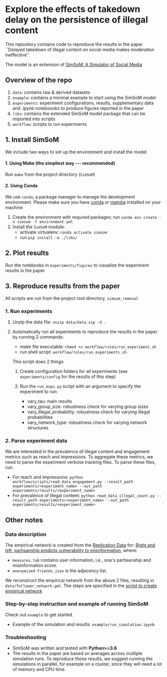 # Explore the effects of takedown delay on the persistence of illegal content

This repository contains code to reproduce the results in the paper ``Delayed takedown of illegal content on social media makes moderation ineffective''.

The model is an extension of [SimSoM: A <ins>Sim</ins>ulator of <ins>So</ins>cial <ins>M</ins>edia](https://github.com/osome-iu/SimSoM/)

## Overview of the repo
1. `data`: contains raw & derived datasets
2. `example`: contains a minimal example to start using the SimSoM model
3. `experiments`: experiment configurations, results, supplementary data and .ipynb noteboooks to produce figures reported in the paper
4. `libs`: contains the extended SimSoM model package that can be imported into scripts
5. `workflow`: scripts to run experiments

## 1. Install SimSoM

We include two ways to set up the environment and install the model

#### 1. Using Make (the simpliest way --- recommended)

Run `make` from the project directory (`SimSoM`)

#### 2. Using Conda

We use `conda`, a package manager to manage the development environment. Please make sure you have [conda](https://conda.io/projects/conda/en/latest/user-guide/install/index.html#regular-installation) or [mamba](https://mamba.readthedocs.io/en/latest/installation.html#) installed on your machine

1. Create the environment with required packages: run `conda env create -n simsom -f environment.yml` 
2. Install the `SimSoM` module: 
    - activate virtualenv: `conda activate simsom`
    - run `pip install -e ./libs/`

## 2. Plot results 
Run the notebooks in `experiments/figures` to visualize the experiment results in the paper 

## 3. Reproduce results from the paper

All scripts are run from the project root directory, `simsom_removal`

### 1. Run experiments 
1. Unzip the data file: `unzip data/data.zip -d .`
2. Automatically run all experiments to reproduce the results in the paper by running 2 commands:
    - make file executable: `chmod +x workflow/rules/run_experiment.sh` 
    - run shell script: `workflow/rules/run_experiments.sh`

    This script does 2 things 
    1. Create configuration folders for all experiments (see `experiments/config` for the results of this step)

    2. Run the `run_exps.py` script with an argument to specify the experiment to run: 
        - vary_tau: main results
        - vary_group_size: robustness check for varying group sizes
        - vary_illegal_probability: robustness check for varying illegal probabilities 
        - vary_network_type: robustness check for varying network structures

### 2. Parse experiment data 
We are interested in the prevalence of illegal content and engagement metrics such as reach and impressions. To aggregate these metrics, we need to parse the experiment verbose tracking files. 
To parse these files, run:
- For reach and impressions: `python workflow/scripts/read_data_engagement.py --result_path experiments/<experiment_name> --out_path experiments/results/<experiment_name>` 
- For prevalence of illegal content: `python read_data_illegal_count.py --result_path experiments/<experiment_name> --out_path experiments/results/<experiment_name>`

## Other notes

### Data description

The empirical network is created from the [Replication Data](https://doi.org/10.7910/DVN/6CZHH5) for: [Right and left, partisanship predicts vulnerability to misinformation](https://doi.org/10.37016/mr-2020-55),
where: 
- `measures.tab` contains user information, i.e., one's partisanship and misinformation score. 
- `anonymized-friends.json` is the adjacency list. 

We reconstruct the empirical network from the above 2 files, resulting in `data/follower_network.gml`. The steps are specified in the [script to create empirical network](workflow/make_network.py)

### Step-by-step instruction and example of running SimSoM

Check out `example` to get started. 
- Example of the simulation and results: `example/run_simulation.ipynb`

### Troubleshooting


- SimSoM was written and tested with **Python>=3.6**
- The results in the paper are based on averages across multiple simulation runs. To reproduce those results, we suggest running the simulations in parallel, for example on a cluster, since they will need a lot of memory and CPU time.
